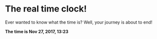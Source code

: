 # The real time clock!

Ever wanted to know what the time is? Well, your journey is about to end!

**The time is Nov 27, 2017, 13:23**